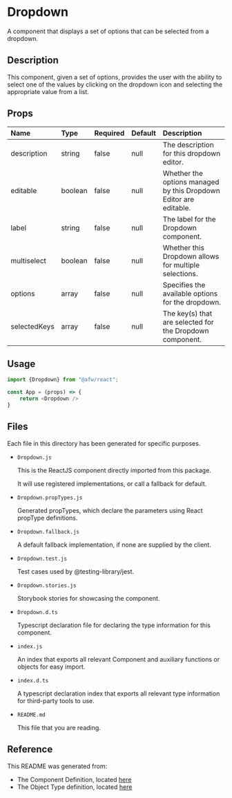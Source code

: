 # Dropdown

A component that displays a set of options that can be selected from a dropdown.

## Description
This component, given a set of options, provides the user with the ability to select one of the values by clicking on the dropdown icon and selecting the appropriate value from a list.

## Props
| Name | Type | Required | Default | Description |
|:----------|:----------|:----|:------------|:------------|
|description|string|false|null|The description for this dropdown editor.|
|editable|boolean|false|null|Whether the options managed by this Dropdown Editor are editable.|
|label|string|false|null|The label for the Dropdown component.|
|multiselect|boolean|false|null|Whether this Dropdown allows for multiple selections.|
|options|array|false|null|Specifies the available options for the dropdown.|
|selectedKeys|array|false|null|The key(s) that are selected for the Dropdown component.|

## Usage
```js
import {Dropdown} from "@afw/react";

const App = (props) => {
    return <Dropdown />
}
```

## Files
Each file in this directory has been generated for specific purposes.
 * `Dropdown.js`

   This is the ReactJS component directly imported from this package.

   It will use registered implementations, or call a fallback for default.
 * `Dropdown.propTypes.js`

   Generated propTypes, which declare the parameters using React propType definitions.

 * `Dropdown.fallback.js`

   A default fallback implementation, if none are supplied by the client.

 * `Dropdown.test.js`

   Test cases used by @testing-library/jest.

 * `Dropdown.stories.js`

   Storybook stories for showcasing the component.

 * `Dropdown.d.ts`

   Typescript declaration file for declaring the type information for this component.

 * `index.js`

   An index that exports all relevant Component and auxiliary functions or objects for easy import.

 * `index.d.ts`

   A typescript declaration index that exports all relevant type information for third-party tools to use.

 * `README.md`

   This file that you are reading.

## Reference
This README was generated from:
  * The Component Definition, located [here](/src/afw_components/generate/objects/_AdaptiveLayoutComponentType_/Dropdown.json)
  * The Object Type definition, located [here](/src/afw_components/generate/objects/_AdaptiveObjectType_/_AdaptiveLayoutComponentType_Dropdown.json)

